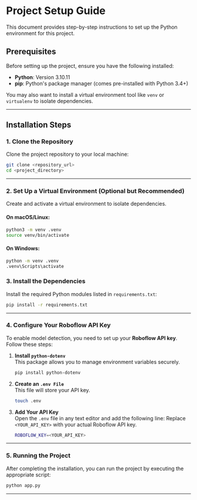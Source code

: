 # Project Setup Guide

This document provides step-by-step instructions to set up the Python environment for this project.

## Prerequisites

Before setting up the project, ensure you have the following installed:

- **Python**: Version 3.10.11
- **pip**: Python's package manager (comes pre-installed with Python 3.4+)

You may also want to install a virtual environment tool like `venv` or `virtualenv` to isolate dependencies.

---

## Installation Steps

### 1. Clone the Repository

Clone the project repository to your local machine:

```bash
git clone <repository_url>
cd <project_directory>
```
---

### 2. Set Up a Virtual Environment (Optional but Recommended)

Create and activate a virtual environment to isolate dependencies.

#### On macOS/Linux:

```bash
python3 -m venv .venv
source venv/bin/activate
```

#### On Windows:
```bash
python -m venv .venv
.venv\Scripts\activate
```

### 3. Install the Dependencies
Install the required Python modules listed in `requirements.txt`:
```bash
pip install -r requirements.txt
```
---

### 4. Configure Your Roboflow API Key

To enable model detection, you need to set up your **Roboflow API key**. Follow these steps:

1. **Install `python-dotenv`**  
    This package allows you to manage environment variables securely.
    ```bash
    pip install python-dotenv
    ```
2. **Create an `.env File`**  
    This file will store your API key.
    ```bash
    touch .env
    ```
3. **Add Your API Key**  
    Open the `.env` file in any text editor and add the following line:
    Replace `<YOUR_API_KEY>` with your actual Roboflow API key.
    ```bash
    ROBOFLOW_KEY=<YOUR_API_KEY>
    ```
---

### 5. Running the Project

After completing the installation, you can run the project by executing the appropriate script:
```bash
python app.py
```
---
